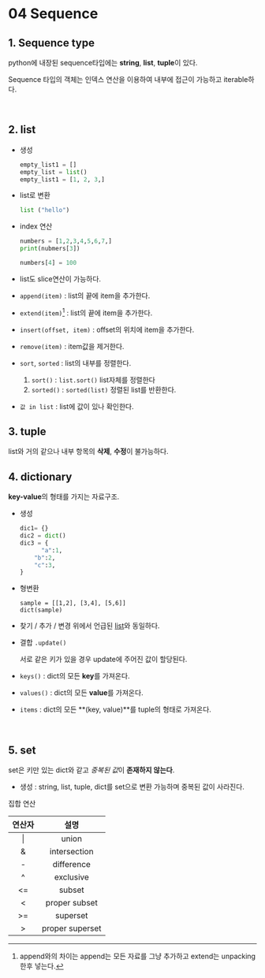 # 04 Sequence



## 1. Sequence type

python에 내장된 sequence타입에는 **string**, **list**, **tuple**이 있다.

Sequence 타입의 객체는 인덱스 연산을 이용하여 내부에 접근이 가능하고 iterable하다.

<br>

## 2. list

- 생성

  ```python
  empty_list1 = []
  empty_list = list()
  empty_list1 = [1, 2, 3,]
  ```

- list로 변환

  ```python
  list ("hello")
  ```

- index 연산

  ```python
  numbers = [1,2,3,4,5,6,7,]
  print(nubmers[3])

  numbers[4] = 100
  ```

- list도 slice연산이 가능하다.

- `append(item)` : list의 끝에 item을 추가한다.

- `extend(item)`[^1] : list의 끝에 item을 추가한다.

- `insert(offset, item)` : offset의 위치에 item을 추가한다.

- `remove(item)` : item값을 제거한다.

- `sort`, `sorted` : list의 내부를 정렬한다.

  1. `sort()`  : `list.sort()` list자체를 정렬한다
  2. `sorted()`  : `sorted(list)` 정렬된 list를 반환한다.

- `값 in list` : list에 값이 있나 확인한다.

## 3. tuple

list와 거의 같으나 내부 항목의 **삭제**, **수정**이 불가능하다.





## 4. dictionary

**key-value**의 형태를 가지는 자료구조.

- 생성

  ```python
  dic1= {}
  dic2 = dict()
  dic3 = {
    	"a":1,
      "b":2,
      "c":3,
  }
  ```

- 형변환

  ```
  sample = [[1,2], [3,4], [5,6]]
  dict(sample)
  ```

- 찾기 / 추가 / 변경
  위에서 언급된 <u>list</u>와 동일하다.

- 결합 `.update()`

  서로 같은 키가 있을 경우 update에 주어진 값이 할당된다.

- `keys()` : dict의 모든 **key**를 가져온다.

- `values()` : dict의 모든 **value**를 가져온다.

- `items` : dict의 모든 **(key, value)**를 tuple의 형태로 가져온다.

<br>

## 5. set

set은 키만 있는 dict와 같고 *중복된 값*이 **존재하지 않는다**.

- 생성 : string, list, tuple, dict를 set으로 변환 가능하며 중복된 값이 사라진다.

집합 연산

| 연산자  |       설명        |
| :--: | :-------------: |
|  \|  |      union      |
|  &   |  intersection   |
|  -   |   difference    |
|  ^   |    exclusive    |
|  <=  |     subset      |
|  <   |  proper subset  |
| \>=  |    superset     |
|  >   | proper superset |























[^1]: append와의 차이는 append는 모든 자료를 그냥 추가하고 extend는 unpacking한후 넣는다.